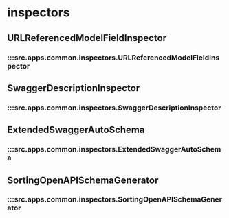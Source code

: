 # inspectors

## URLReferencedModelFieldInspector

### :::src.apps.common.inspectors.URLReferencedModelFieldInspector

## SwaggerDescriptionInspector

### :::src.apps.common.inspectors.SwaggerDescriptionInspector

## ExtendedSwaggerAutoSchema

### :::src.apps.common.inspectors.ExtendedSwaggerAutoSchema

## SortingOpenAPISchemaGenerator

### :::src.apps.common.inspectors.SortingOpenAPISchemaGenerator

